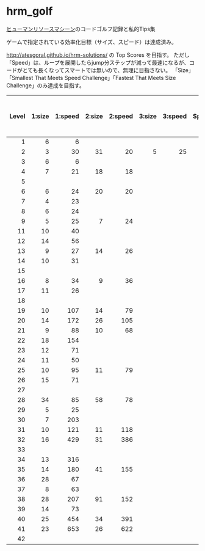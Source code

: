 # hrm_golf
[ヒューマンリソースマシーン](https://ec.nintendo.com/JP/ja/titles/70010000000753)のコードゴルフ記録と私的Tips集

ゲームで指定されている効率化目標（サイズ、スピード）は達成済み。

http://atesgoral.github.io/hrm-solutions/ の Top Scores を目指す。
ただし「Speed」は、ループを展開したらjump分ステップが減って最速になるが、コードがとても長くなってスマートでは無いので、無理に目指さない。
「Size」「Smallest That Meets Speed Challenge」「Fastest That Meets Size Challenge」のみ達成を目指す。

| Level | 1:size | 1:speed | 2:size | 2:speed | 3:size | 3:speed | Speed | Smallest That Meets Speed Challenge | Fastest That Meets Size Challenge |
|-:|-:|-:|-:|-:|-:|-:|:-:|:-:|:-:|
| 1| 6|  6|  |   |  |   |1|1|1|
| 2| 3| 30|31| 20| 5| 25|1|3|1|
| 3| 6|  6|  |   |  |   |1|1|1|
| 4| 7| 21|18| 18|  |   |1|1|1|
| 5|
| 6| 6| 24|20| 20|  |   |1|1|1|
| 7| 4| 23|  |   |  |   |1|1|1|
| 8| 6| 24|  |   |  |   |1|1|1|
| 9| 5| 25| 7| 24|  |   |1|1|1|
|11|10| 40|  |   |  |   |1|1|1|
|12|14| 56|  |   |  |   |1|1|1|
|13| 9| 27|14| 26|  |   |1|1|1|
|14|10| 31|  |   |  |   |1|1|1|
|15|
|16| 8| 34| 9| 36|  |   | |1|1|
|17|11| 26|  |   |  |   |1|1|1|
|18|
|19|10|107|14| 79|  |   |1| | |
|20|14|172|26|105|  |   |1| | |
|21| 9| 88|10| 68|  |   |1|2|2|
|22|18|154|  |   |  |   | | | |
|23|12| 71|  |   |  |   |1|1|1|
|24|11| 50|  |   |  |   |1|1|1|
|25|10| 95|11| 79|  |   |1|2|2|
|26|15| 71|  |   |  |   |1|1|1|
|27|
|28|34| 85|58| 78|  |   | | | |
|29| 5| 25|  |   |  |   |1|1|1|
|30| 7|203|  |   |  |   |1|1|1|
|31|10|121|11|118|  |   |1|1| |
|32|16|429|31|386|  |   | | | |
|33|
|34|13|316|  |   |  |   |1| | |
|35|14|180|41|155|  |   | | | |
|36|28| 67|  |   |  |   | | | |
|37| 8| 63|  |   |  |   |1|1|1|
|38|28|207|91|152|  |   | | | |
|39|14| 73|  |   |  |   |1|1|1|
|40|25|454|34|391|  |   | | | |
|41|23|653|26|622|  |   | | | |
|42|
